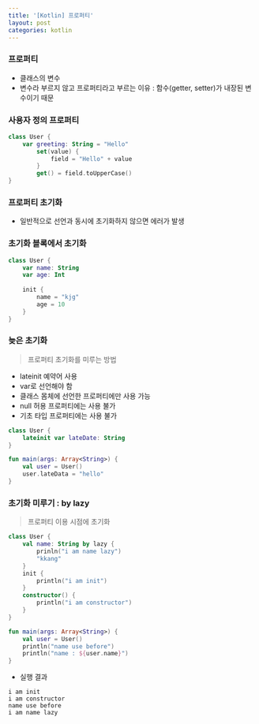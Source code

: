 ```yaml
---
title: '[Kotlin] 프로퍼티'
layout: post
categories: kotlin
---
```


### 프로퍼티
- 클래스의 변수
- 변수라 부르지 않고 프로퍼티라고 부르는 이유 : 함수(getter, setter)가 내장된 변수이기 때문

### 사용자 정의 프로퍼티
```kotlin
class User {
    var greeting: String = "Hello"
        set(value) {
            field = "Hello" + value
        }
        get() = field.toUpperCase()
}
```

### 프로퍼티 초기화
- 일반적으로 선언과 동시에 초기화하지 않으면 에러가 발생

### 초기화 블록에서 초기화
```kotlin
class User {
    var name: String
    var age: Int
    
    init {
        name = "kjg"
        age = 10
    }
}
```

### 늦은 초기화 
> 프로퍼티 초기화를 미루는 방법
- lateinit 예약어 사용
- var로 선언해야 함
- 클래스 몸체에 선언한 프로퍼티에만 사용 가능
- null 허용 프로퍼티에는 사용 불가
- 기초 타입 프로퍼티에는 사용 불가

```kotlin
class User {
    lateinit var lateDate: String
}

fun main(args: Array<String>) {
    val user = User()
    user.lateData = "hello"
}
```

### 초기화 미루기 : by lazy
> 프로퍼티 이용 시점에 초기화
```kotlin
class User {
    val name: String by lazy {
        prinln("i am name lazy")
        "kkang"
    }
    init {
        println("i am init")
    }
    constructor() {
        println("i am constructor")
    }
}

fun main(args: Array<String>) {
    val user = User()
    println("name use before")
    println("name : ${user.name}")
}
```
- 실행 결과
```text
i am init
i am constructor
name use before
i am name lazy
```